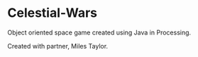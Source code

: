 # Celestial-Wars
Object oriented space game created using Java in Processing.


Created with partner, Miles Taylor.
